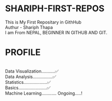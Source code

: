# SHARIPH-FIRST-REPOS
This is My First Repositary in GithHub
<br>
Authur - Shariph Thapa
<br>
I am From NEPAL, BEGINNER IN GITHUB AND GIT.
<br>
<h1>PROFILE</h1><br>
Data Visualization...........✅<br>
Data Analysis................✅<br>
Statistics...................✅<br>
Basics.......................✅<br>
Machine Learning............ Ongoing.....!
